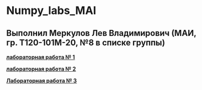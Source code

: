# Numpy_labs_MAI
## Выполнил Меркулов Лев Владимирович (МАИ, гр. Т120-101М-20, №8 в списке группы)
**[лабораторная работа № 1](https://github.com/Dermogod/Numpy_labs_MAI/blob/main/numpy_first_lab.ipynb)**

**[лабораторная работа № 2](https://github.com/Dermogod/Numpy_labs_MAI/blob/main/numpy_second_lab.ipynb)**

**[Лабораторная работа № 3](https://github.com/Dermogod/Numpy_labs_MAI/blob/main/numpy_third_lab.ipynb)**
